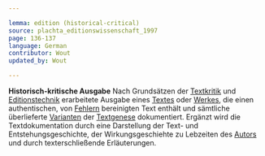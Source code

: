 ```yaml
---

lemma: edition (historical-critical)
source: plachta_editionswissenschaft_1997
page: 136-137
language: German
contributor: Wout
updated_by: Wout

---
```


**Historisch-kritische Ausgabe** Nach Grundsätzen der [Textkritik](textualCriticism.html) und [Editionstechnik](editingScholarly.html) erarbeitete Ausgabe eines [Textes](text.html) oder [Werkes](work.html), die einen authentischen, von [Fehlern](textualFault.html) bereinigten Text enthält und sämtliche überlieferte [Varianten](variant.html) der [Textgenese](genesis.html) dokumentiert. Ergänzt wird die Textdokumentation durch eine Darstellung der Text- und Entstehungsgeschichte, der Wirkungsgeschiehte zu Lebzeiten des [Autors](author.html) und durch texterschließende Erläuterungen.
